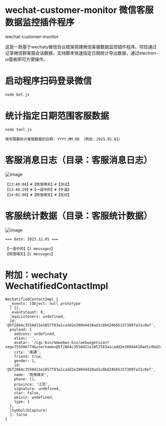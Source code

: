 # wechat-customer-monitor 微信客服数据监控插件程序
wechat-customer-monitor

这是一款基于wechaty微信协议框架搭建微信客服数据监控插件程序。项目通过记录微信群客服会话数据，支持脚本快速指定日期统计导出数据，通过electron-ui面板即可方便操作。

# 启动程序扫码登录微信
```bash
node bot.js
```

# 统计指定日期范围客服数据
```
node tool.js

填写需要统计客服数据的日期: YYYY.MM.DD （例如：2025.01.01）
```

# 客服消息日志（目录：客服消息日志）

![image](https://github.com/user-attachments/assets/175d5500-c71f-426b-bf80-4a5052d43599)

```
【13:40:04】#【雨落晴天】#【测试】
【13:40:29】#【一语中的】#【牛逼】
【14:02:00】#【雨落晴天】#【在的】
```

# 客服统计数据（目录：客服统计数据）

![image](https://github.com/user-attachments/assets/90461f99-77cc-4002-aff4-e24a445441a6)

```
=== Date: 2023.12.05 ===

【一语中的】【1 messages】
【雨落晴天】【1 messages】
```

# 附加：wechaty WechatifiedContactImpl

```
WechatifiedContactImpl {
  _events: [Object: null prototype
  ] {},
  _eventsCount: 0,
  _maxListeners: undefined,
  id: '@5f2864c3550d21e1057f83a1cadd2e300d4410ad1c0bd24b65157309fa31c0ef',
  payload: {
    address: undefined,
    alias: '',
    avatar: '/cgi-bin/mmwebwx-bin/webwxgeticon?seq=755506774&username=@5f2864c3550d21e1057f83a1cadd2e300d4410ad1c0bd24b65157309fa31c0ef&skey=',
    city: '南通',
    friend: true,
    gender: 1,
    id: '@5f2864c3550d21e1057f83a1cadd2e300d4410ad1c0bd24b65157309fa31c0ef',
    name: '雨落晴天',
    phone: [],
    province: '江苏',
    signature: undefined,
    star: false,
    weixin: undefined,
    type: 1
  },
  [Symbol(kCapture)
  ]: false
}
```

